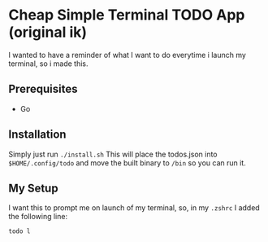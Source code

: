 # Cheap Simple Terminal TODO App (original ik)

I wanted to have a reminder of what I want to do everytime i launch my terminal, so i made this.

## Prerequisites
- Go

## Installation
Simply just run `./install.sh`
This will place the todos.json into `$HOME/.config/todo` and move the built binary to `/bin` so you can run it.

## My Setup
I want this to prompt me on launch of my terminal, so, in my `.zshrc` I added the following line:
```bash
todo l
```
